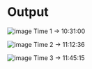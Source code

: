 # Output
![image](https://github.com/Bunnyy0905/Project_01/assets/126411621/52582bbe-ec28-4da8-b7e9-22d9ded156bf)
Time 1 -> 10:31:00

![image](https://github.com/Bunnyy0905/Project_01/assets/126411621/bb9d9440-a9e9-4f1c-bb61-3b375d3158cf)
Time 2 -> 11:12:36

![image](https://github.com/Bunnyy0905/Project_HCJ_01/assets/126411621/a3c789e5-d1aa-48ca-8876-22b848bdd60a)
Time 3 -> 11:45:15

